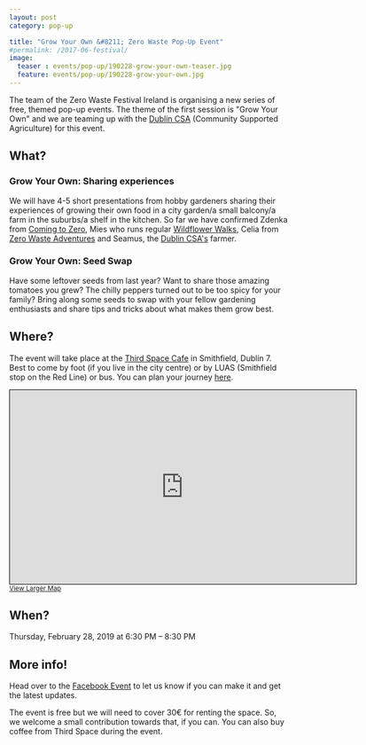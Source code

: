 ```yaml
---
layout: post
category: pop-up

title: "Grow Your Own &#8211; Zero Waste Pop-Up Event"
#permalink: /2017-06-festival/
image:
  teaser : events/pop-up/190228-grow-your-own-teaser.jpg
  feature: events/pop-up/190228-grow-your-own.jpg
---
```


The team of the Zero Waste Festival Ireland is organising a new series of free, themed pop-up events. The theme of the first session is "Grow Your Own" and we are teaming up with the [Dublin CSA](https://csadublin.wordpress.com/) (Community Supported Agriculture) for this event.

## What?

### Grow Your Own: Sharing experiences

We will have 4-5 short presentations from hobby gardeners sharing their experiences of growing their own food in a city garden/a small balcony/a farm in the suburbs/a shelf in the kitchen. So far we have confirmed Zdenka from [Coming to Zero](https://comingtozero.com/), Mies who runs regular [Wildflower Walks](https://www.facebook.com/WildflowerWalksIreland/), Celia from [Zero Waste Adventures](https://www.celiasomlai.com/) and Seamus, the [Dublin CSA's](https://csadublin.wordpress.com/) farmer.

### Grow Your Own: Seed Swap

Have some leftover seeds from last year? Want to share those amazing tomatoes you grew? The chilly peppers turned out to be too spicy for your family? Bring along some seeds to swap with your fellow gardening enthusiasts and share tips and tricks about what makes them grow best. 

## Where?

The event will take place at the [Third Space Cafe](http://thirdspace.ie/) in Smithfield, Dublin 7. Best to come by foot (if you live in the city centre) or by LUAS (Smithfield stop on the Red Line) or bus. You can plan your journey [here](https://journeyplanner.transportforireland.ie/nta/XSLT_TRIP_REQUEST2?language=en).

<iframe width="625" height="350" frameborder="0" scrolling="no" marginheight="0" marginwidth="0" src="https://www.openstreetmap.org/export/embed.html?bbox=-6.280585527420044%2C53.34732506536057%2C-6.277592182159425%2C53.34823772746162&amp;layer=mapnik" style="border: 1px solid black"></iframe><br/><small><a href="https://www.openstreetmap.org/#map=19/53.34778/-6.27909">View Larger Map</a></small>

## When?

Thursday, February 28, 2019 at 6:30 PM &#8211; 8:30 PM

## More info!

Head over to the [Facebook Event](https://www.facebook.com/events/2000556829993336/) to let us know if you can make it and get the latest updates.

The event is free but we will need to cover 30€ for renting the space. So, we welcome a small contribution towards that, if you can. You can also buy coffee from Third Space during the event.






